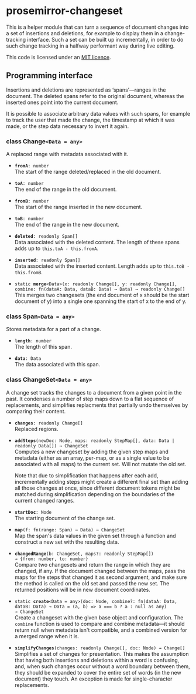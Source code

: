 # prosemirror-changeset

This is a helper module that can turn a sequence of document changes
into a set of insertions and deletions, for example to display them in
a change-tracking interface. Such a set can be built up incrementally,
in order to do such change tracking in a halfway performant way during
live editing.

This code is licensed under an [MIT
licence](https://github.com/ProseMirror/prosemirror-changeset/blob/master/LICENSE).

## Programming interface

Insertions and deletions are represented as ‘spans’—ranges in the
document. The deleted spans refer to the original document, whereas
the inserted ones point into the current document.

It is possible to associate arbitrary data values with such spans, for
example to track the user that made the change, the timestamp at which
it was made, or the step data necessary to invert it again.

### class Change`<Data = any>`

A replaced range with metadata associated with it.

 * **`fromA`**`: number`\
   The start of the range deleted/replaced in the old document.

 * **`toA`**`: number`\
   The end of the range in the old document.

 * **`fromB`**`: number`\
   The start of the range inserted in the new document.

 * **`toB`**`: number`\
   The end of the range in the new document.

 * **`deleted`**`: readonly Span[]`\
   Data associated with the deleted content. The length of these
   spans adds up to `this.toA - this.fromA`.

 * **`inserted`**`: readonly Span[]`\
   Data associated with the inserted content. Length adds up to
   `this.toB - this.fromB`.

 * `static `**`merge`**`<Data>(x: readonly Change[], y: readonly Change[], combine: fn(dataA: Data, dataB: Data) → Data) → readonly Change[]`\
   This merges two changesets (the end document of x should be the
   start document of y) into a single one spanning the start of x to
   the end of y.


### class Span`<Data = any>`

Stores metadata for a part of a change.

 * **`length`**`: number`\
   The length of this span.

 * **`data`**`: Data`\
   The data associated with this span.


### class ChangeSet`<Data = any>`

A change set tracks the changes to a document from a given point
in the past. It condenses a number of step maps down to a flat
sequence of replacements, and simplifies replacments that
partially undo themselves by comparing their content.

 * **`changes`**`: readonly Change[]`\
   Replaced regions.

 * **`addSteps`**`(newDoc: Node, maps: readonly StepMap[], data: Data | readonly Data[]) → ChangeSet`\
   Computes a new changeset by adding the given step maps and
   metadata (either as an array, per-map, or as a single value to be
   associated with all maps) to the current set. Will not mutate the
   old set.

   Note that due to simplification that happens after each add,
   incrementally adding steps might create a different final set
   than adding all those changes at once, since different document
   tokens might be matched during simplification depending on the
   boundaries of the current changed ranges.

 * **`startDoc`**`: Node`\
   The starting document of the change set.

 * **`map`**`(f: fn(range: Span) → Data) → ChangeSet`\
   Map the span's data values in the given set through a function
   and construct a new set with the resulting data.

 * **`changedRange`**`(b: ChangeSet, maps?: readonly StepMap[]) → {from: number, to: number}`\
   Compare two changesets and return the range in which they are
   changed, if any. If the document changed between the maps, pass
   the maps for the steps that changed it as second argument, and
   make sure the method is called on the old set and passed the new
   set. The returned positions will be in new document coordinates.

 * `static `**`create`**`<Data = any>(doc: Node, combine?: fn(dataA: Data, dataB: Data) → Data = (a, b) => a === b ? a : null as any) → ChangeSet`\
   Create a changeset with the given base object and configuration.
   The `combine` function is used to compare and combine metadata—it
   should return null when metadata isn't compatible, and a combined
   version for a merged range when it is.


 * **`simplifyChanges`**`(changes: readonly Change[], doc: Node) → Change[]`\
   Simplifies a set of changes for presentation. This makes the
   assumption that having both insertions and deletions within a word
   is confusing, and, when such changes occur without a word boundary
   between them, they should be expanded to cover the entire set of
   words (in the new document) they touch. An exception is made for
   single-character replacements.

